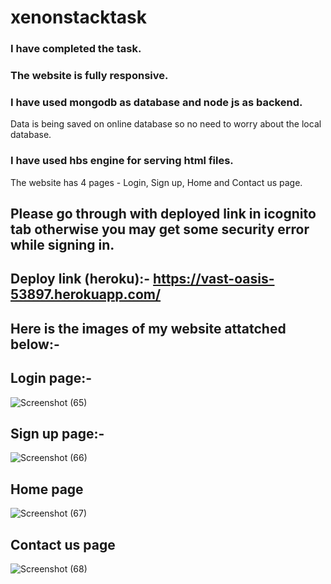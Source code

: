 # xenonstacktask
### I have completed the task.
### The website is fully responsive.
### I have used mongodb as database and node js as backend.
Data is being saved on online database so no need to worry about the local database.
### I have used hbs engine for serving html files.
The website has 4 pages - Login, Sign up, Home and Contact us page.
## Please go through with deployed link in icognito tab otherwise you may get some security error while signing in.

## Deploy link (heroku):- https://vast-oasis-53897.herokuapp.com/

## Here is the images of my website attatched below:-

## Login page:-
![Screenshot (65)](https://user-images.githubusercontent.com/77136755/200992049-e194b9fb-a7e3-437e-bb38-d0a574e0a1cf.png)


## Sign up page:-
![Screenshot (66)](https://user-images.githubusercontent.com/77136755/200992080-27a40386-c521-420d-b58b-3c083c053651.png)


## Home page
![Screenshot (67)](https://user-images.githubusercontent.com/77136755/200992101-b628b459-f13b-4728-aced-a1da867dc1bf.png)


## Contact us page
![Screenshot (68)](https://user-images.githubusercontent.com/77136755/200992130-1895dc0b-1d9a-4377-ae36-f0396064547b.png)
